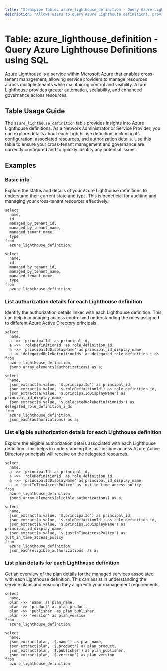 ```yaml
---
title: "Steampipe Table: azure_lighthouse_definition - Query Azure Lighthouse Definitions using SQL"
description: "Allows users to query Azure Lighthouse definitions, providing insights into cross-tenant management and governance."
---
```


# Table: azure_lighthouse_definition - Query Azure Lighthouse Definitions using SQL

Azure Lighthouse is a service within Microsoft Azure that enables cross-tenant management, allowing service providers to manage resources across multiple tenants while maintaining control and visibility. Azure Lighthouse provides greater automation, scalability, and enhanced governance across resources.

## Table Usage Guide

The `azure_lighthouse_definition` table provides insights into Azure Lighthouse definitions. As a Network Administrator or Service Provider, you can explore details about each Lighthouse definition, including its configuration, associated resources, and authorization details. Use this table to ensure your cross-tenant management and governance are correctly configured and to quickly identify any potential issues.

## Examples

### Basic info
Explore the status and details of your Azure Lighthouse definitions to understand their current state and type. This is beneficial for auditing and managing your cross-tenant resources effectively.

```sql+postgres
select
  name,
  id,
  managed_by_tenant_id,
  managed_by_tenant_name,
  managed_tenant_name,
  type
from
  azure_lighthouse_definition;
```

```sql+sqlite
select
  name,
  id,
  managed_by_tenant_id,
  managed_by_tenant_name,
  managed_tenant_name,
  type
from
  azure_lighthouse_definition;
```

### List authorization details for each Lighthouse definition
Identify the authorization details linked with each Lighthouse definition. This can help in managing access control and understanding the roles assigned to different Azure Active Directory principals.

```sql+postgres
select
  name,
  a ->> 'principalId' as principal_id,
  a ->> 'roleDefinitionId' as role_definition_id,
  a ->> 'principalIdDisplayName' as principal_id_display_name,
  a -> 'delegatedRoleDefinitionIds' as delegated_role_definition_i_ds
from
  azure_lighthouse_definition,
  jsonb_array_elements(authorizations) as a;
```

```sql+sqlite
select
  name,
  json_extract(a.value, '$.principalId') as principal_id,
  json_extract(a.value, '$.roleDefinitionId') as role_definition_id,
  json_extract(a.value, '$.principalIdDisplayName') as principal_id_display_name,
  json_extract(a.value, '$.delegatedRoleDefinitionIds') as delegated_role_definition_i_ds
from
  azure_lighthouse_definition,
  json_each(authorizations) as a;
```

### List eligible authorization details for each Lighthouse definition
Explore the eligible authorization details associated with each Lighthouse definition. This helps in understanding the just-in-time access Azure Active Directory principals will receive on the delegated resources.

```sql+postgres
select
  name,
  a ->> 'principalId' as principal_id,
  a ->> 'roleDefinitionId' as role_definition_id,
  a ->> 'principalIdDisplayName' as principal_id_display_name,
  a -> 'justInTimeAccessPolicy' as just_in_time_access_policy
from
  azure_lighthouse_definition,
  jsonb_array_elements(eligible_authorizations) as a;
```

```sql+sqlite
select
  name,
  json_extract(a.value, '$.principalId') as principal_id,
  json_extract(a.value, '$.roleDefinitionId') as role_definition_id,
  json_extract(a.value, '$.principalIdDisplayName') as principal_id_display_name,
  json_extract(a.value, '$.justInTimeAccessPolicy') as just_in_time_access_policy
from
  azure_lighthouse_definition,
  json_each(eligible_authorizations) as a;
```

### List plan details for each Lighthouse definition
Get an overview of the plan details for the managed services associated with each Lighthouse definition. This can assist in understanding the service plans and ensuring they align with your management requirements.

```sql+postgres
select
  name,
  plan ->> 'name' as plan_name,
  plan ->> 'product' as plan_product,
  plan ->> 'publisher' as plan_publisher,
  plan ->> 'version' as plan_version
from
  azure_lighthouse_definition;
```

```sql+sqlite
select
  name,
  json_extract(plan, '$.name') as plan_name,
  json_extract(plan, '$.product') as plan_product,
  json_extract(plan, '$.publisher') as plan_publisher,
  json_extract(plan, '$.version') as plan_version
from
  azure_lighthouse_definition;
```
